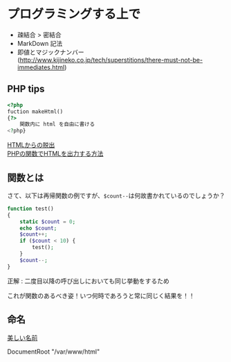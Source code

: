 # プログラミングする上で
* 疎結合 > 密結合
* MarkDown 記法
* 即値とマジックナンバー (http://www.kijineko.co.jp/tech/superstitions/there-must-not-be-immediates.html)

## PHP tips
```php
<?php
fuction makeHtml()
{?>
    関数内に html を自由に書ける
<?php}
```
[HTMLからの脱出](https://www.php.net/manual/ja/language.basic-syntax.phpmode.php) <br>
[PHPの関数でHTMLを出力する方法](https://q-az.net/php-function-html-output/)

## 関数とは

さて、以下は再帰関数の例ですが、`$count--`は何故書かれているのでしょうか？

```php
function test()
{
    static $count = 0;
    echo $count;
    $count++;
    if ($count < 10) {
        test();
    }
    $count--;
}
```

正解 : 二度目以降の呼び出しにおいても同じ挙動をするため

これが関数のあるべき姿！いつ何時であろうと常に同じく結果を！！

## 命名
[美しい名前](https://r-west.hatenablog.com/entry/20090510/1241962864)

DocumentRoot "/var/www/html"

